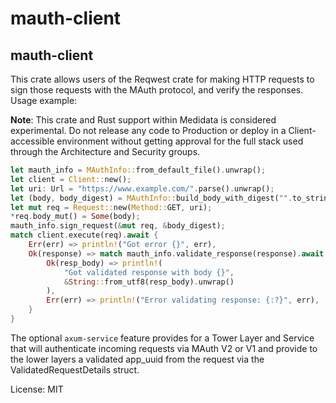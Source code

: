 # mauth-client

## mauth-client

This crate allows users of the Reqwest crate for making HTTP requests to sign those requests with
the MAuth protocol, and verify the responses. Usage example:

**Note**: This crate and Rust support within Medidata is considered experimental. Do not
release any code to Production or deploy in a Client-accessible environment without getting
approval for the full stack used through the Architecture and Security groups.

```rust
let mauth_info = MAuthInfo::from_default_file().unwrap();
let client = Client::new();
let uri: Url = "https://www.example.com/".parse().unwrap();
let (body, body_digest) = MAuthInfo::build_body_with_digest("".to_string());
let mut req = Request::new(Method::GET, uri);
*req.body_mut() = Some(body);
mauth_info.sign_request(&mut req, &body_digest);
match client.execute(req).await {
    Err(err) => println!("Got error {}", err),
    Ok(response) => match mauth_info.validate_response(response).await {
        Ok(resp_body) => println!(
            "Got validated response with body {}",
            &String::from_utf8(resp_body).unwrap()
        ),
        Err(err) => println!("Error validating response: {:?}", err),
    }
}
```

The optional `axum-service` feature provides for a Tower Layer and Service that will
authenticate incoming requests via MAuth V2 or V1 and provide to the lower layers a
validated app_uuid from the request via the ValidatedRequestDetails struct.

License: MIT

